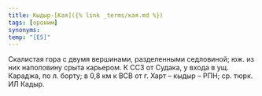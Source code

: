 ```yaml
---
title: Кыдыр-[Кая]({% link _terms/кая.md %})
tags: [ороним]
synonyms:
temp: "[Е5]"
---
```


Скалистая гора с двумя вершинами, разделенными седловиной; юж. из них наполовину
срыта карьером. К ССЗ от Судака, у входа в ущ. Караджа, по л. борту; в 0,8 км к
ВСВ от г. Харт – кыдыр – РПН; ср. тюрк. ИЛ Кадыр.

